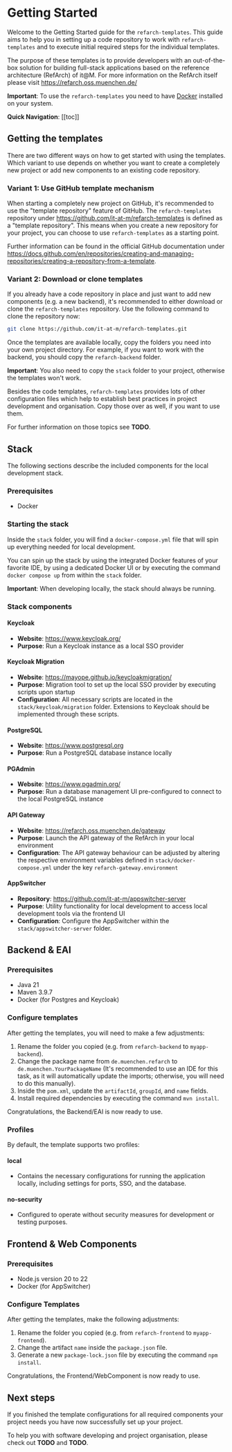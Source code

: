 # Getting Started

Welcome to the Getting Started guide for the `refarch-templates`. This guide aims to help you in setting up a code repository
to work with `refarch-templates` and to execute initial required steps for the individual templates.

The purpose of these templates is to provide developers with an out-of-the-box
solution for building full-stack applications based on the reference architecture (RefArch) of it@M. For more information on the RefArch itself please visit https://refarch.oss.muenchen.de/

**Important**: To use the `refarch-templates` you need to have [Docker](https://www.docker.com/) installed on your system.

**Quick Navigation**:
[[toc]]

## Getting the templates

There are two different ways on how to get started with using the templates. Which variant to use depends on whether you
want to create a completely new project or add new components to an existing code repository.

### Variant 1: Use GitHub template mechanism

When starting a completely new project on GitHub, it's recommended to use the "template repository" feature of GitHub.
The `refarch-templates` repository under https://github.com/it-at-m/refarch-templates is defined as a "template repository".
This means when you create a new repository for your project, you can choose to use `refarch-templates` as a starting point.

Further information can be found in the official GitHub documentation under https://docs.github.com/en/repositories/creating-and-managing-repositories/creating-a-repository-from-a-template.

### Variant 2: Download or clone templates

If you already have a code repository in place and just want to add new components (e.g. a new backend),
it's recommended to either download or clone the `refarch-templates` repository.
Use the following command to clone the repository now:

```bash
git clone https://github.com/it-at-m/refarch-templates.git
```

Once the templates are available locally, copy the folders you need into your own project directory.
For example, if you want to work with the backend, you should copy the `refarch-backend` folder.

**Important**: You also need to copy the `stack` folder to your project, otherwise the templates won't work.

Besides the code templates, `refarch-templates` provides lots of other configuration files which help to establish
best practices in project development and organisation. Copy those over as well, if you want to use them.

For further information on those topics see **TODO**. 

## Stack

The following sections describe the included components for the local development stack.

### Prerequisites

- Docker

### Starting the stack

Inside the `stack` folder, you will find a `docker-compose.yml`
file that will spin up everything needed for local development.

You can spin up the stack by using the integrated Docker features of your favorite IDE, by using a dedicated Docker UI
or by executing the command `docker compose up` from within the `stack` folder.

**Important**: When developing locally, the stack should always be running.

### Stack components

#### Keycloak

- **Website**: https://www.keycloak.org/
- **Purpose**: Run a Keycloak instance as a local SSO provider

#### Keycloak Migration

- **Website**: https://mayope.github.io/keycloakmigration/
- **Purpose**: Migration tool to set up the local SSO provider by executing scripts upon startup
- **Configuration**: All necessary scripts are located in the
`stack/keycloak/migration` folder.
Extensions to Keycloak should be implemented through these scripts.

#### PostgreSQL

- **Website**: https://www.postgresql.org
- **Purpose**: Run a PostgreSQL database instance locally

#### PGAdmin

- **Website**: https://www.pgadmin.org/
- **Purpose**: Run a database management UI pre-configured to connect to the local PostgreSQL instance

#### API Gateway

- **Website**: https://refarch.oss.muenchen.de/gateway
- **Purpose**: Launch the API gateway of the RefArch in your local environment
- **Configuration**: The API gateway behaviour can be adjusted by altering the respective environment variables 
defined in `stack/docker-compose.yml` under the key `refarch-gateway.environment`

#### AppSwitcher

- **Repository**: https://github.com/it-at-m/appswitcher-server
- **Purpose**: Utility functionality for local development to access local development tools via the frontend UI
- **Configuration**: Configure the AppSwitcher within the `stack/appswitcher-server`
folder.

## Backend & EAI

### Prerequisites

- Java 21
- Maven 3.9.7
- Docker (for Postgres and Keycloak)

### Configure templates

After getting the templates, you will need to make a few adjustments:

1. Rename the folder you copied (e.g. from `refarch-backend` to `myapp-backend`).
2. Change the package name from `de.muenchen.refarch` to
   `de.muenchen.YourPackageName` (It's recommended to use an IDE for this
   task, as it will automatically update the imports; otherwise, you will
   need to do this manually).
3. Inside the `pom.xml`, update the `artifactId`, `groupId`, and `name`
   fields.
4. Install required dependencies by executing the command `mvn install`.

Congratulations, the Backend/EAI is now ready to use.

### Profiles

By default, the template supports two profiles:

#### local

- Contains the necessary configurations for running the application
  locally, including settings for ports, SSO, and the database.

#### no-security

- Configured to operate without security measures for development
  or testing purposes.

## Frontend & Web Components

### Prerequisites

- Node.js version 20 to 22
- Docker (for AppSwitcher)

### Configure Templates

After getting the templates, make the following adjustments:

1. Rename the folder you copied (e.g. from `refarch-frontend` to `myapp-frontend`).
2. Change the artifact `name` inside the `package.json` file.
3. Generate a new `package-lock.json` file by executing the command `npm install`.

Congratulations, the Frontend/WebComponent is now ready to use.

## Next steps

If you finished the template configurations for all required components your project needs you have now successfully set up your project.

To help you with software developing and project organisation, please check out **TODO** and **TODO**.